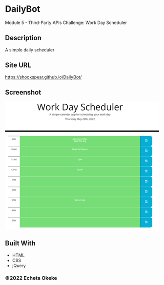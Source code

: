 # DailyBot
Module 5 - Third-Party APIs Challenge: Work Day Scheduler

## Description
A simple daily scheduler

## Site URL
https://shookspear.github.io/DailyBot/

## Screenshot
![DailyBot Event Tracker](assets/images/screenshot.png)

## Built With
* HTML
* CSS
* jQuery



### ©️2022 Echeta Okeke
